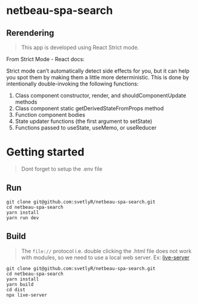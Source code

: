 # netbeau-spa-search

## Rerendering

> This app is developed using React Strict mode.

From Strict Mode - React docs:

Strict mode can’t automatically detect side effects for you, but it can help you spot them by making them a little more deterministic. This is done by intentionally double-invoking the following functions:

1. Class component constructor, render, and shouldComponentUpdate methods
2. Class component static getDerivedStateFromProps method
3. Function component bodies
4. State updater functions (the first argument to setState)
5. Functions passed to useState, useMemo, or useReducer

# Getting started

> Dont forget to setup the .env file
## **Run**

```
git clone git@github.com:svetlyR/netbeau-spa-search.git
cd netbeau-spa-search
yarn install
yarn run dev
```

## **Build**

> The ```file://``` protocol i.e. double clicking the .html file does not work with modules, so we need to use a local web server. Ex: [live-server](https://www.npmjs.com/package/live-server/v/0.8.0)

```
git clone git@github.com:svetlyR/netbeau-spa-search.git
cd netbeau-spa-search
yarn install
yarn build
cd dist
npx live-server
```
